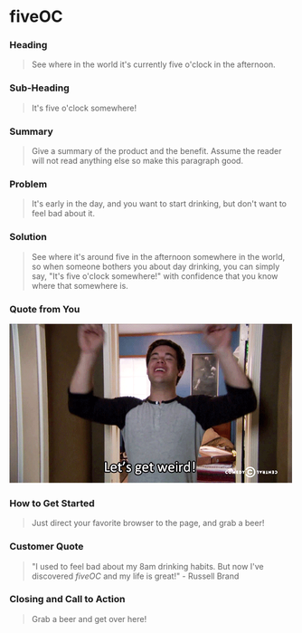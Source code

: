 # fiveOC #

### Heading ###
> See where in the world it's currently five o'clock in the afternoon.

### Sub-Heading ###
> It's five o'clock somewhere!

### Summary ###
> Give a summary of the product and the benefit. Assume the reader will not read anything else so make this paragraph good.

### Problem ###
> It's early in the day, and you want to start drinking, but don't want to feel bad about it.

### Solution ###
> See where it's around five in the afternoon somewhere in the world, so when someone bothers you about day drinking, you can simply say, "It's five o'clock somewhere!" with confidence that you know where that somewhere is.

### Quote from You ###
![Let's get weird!](./client/images/weird.gif)

### How to Get Started ###
> Just direct your favorite browser to the page, and grab a beer!

### Customer Quote ###
> "I used to feel bad about my 8am drinking habits. But now I've discovered _fiveOC_ and my life is great!" - Russell Brand

### Closing and Call to Action ###
> Grab a beer and get over here!
